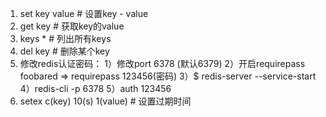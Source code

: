 1. set key value # 设置key - value
2. get key # 获取key的value
3. keys * # 列出所有keys
4. del key # 删除某个key
5. 修改redis认证密码：
  1）修改port 6378 (默认6379)
  2）开启requirepass foobared => requirepass 123456(密码)
  3）$ redis-server --service-start
  4）redis-cli -p 6378
  5）auth 123456
6. setex c(key) 10(s) 1(value) # 设置过期时间